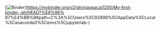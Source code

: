 [![Binder](https://mybinder.org/badge_logo.svg)](https://mybinder.org/v2/gh/xiaopacai1200/My-first-binder-.git/HEAD?%E6%96% 87%E4%BB%B6path=C%3A%5CUsers%5C92998%5CAppData%5CLocal%5Canaconda3%5Cenvs%5Cjupyterlab-)
